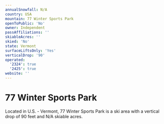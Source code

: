 ```yaml
---
annualSnowfall: N/A
country: USA
mountain: 77 Winter Sports Park
openToPublic: 'No'
owner: Independent
passAffiliations: ''
skiableAcres: ''
skied: 'No'
state: Vermont
surfaceLiftsOnly: 'Yes'
verticalDrop: '90'
operated:
  '2324': true
  '2425': true
website: ''
---
```



# 77 Winter Sports Park

Located in U.S. - Vermont, 77 Winter Sports Park is a ski area with a vertical drop of 90 feet and N/A skiable acres.
